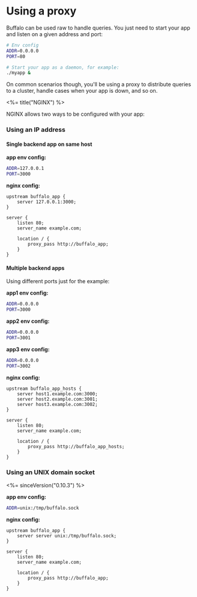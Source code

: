 # Using a proxy

Buffalo can be used raw to handle queries. You just need to start your app and listen on a given address and port:

```bash
# Env config
ADDR=0.0.0.0
PORT=80

# Start your app as a daemon, for example:
./myapp &
```

On common scenarios though, you'll be using a proxy to distribute queries to a cluster, handle cases when your app is down, and so on.

<%= title("NGINX") %>

NGINX allows two ways to be configured with your app:

### Using an IP address

#### Single backend app on same host

**app env config:**
```bash
ADDR=127.0.0.1
PORT=3000
```

**nginx config:**
```nginx
upstream buffalo_app {
    server 127.0.0.1:3000;
}

server {
    listen 80;
    server_name example.com;

    location / {
        proxy_pass http://buffalo_app;
    }
}
```

#### Multiple backend apps

Using different ports just for the example:

**app1 env config:**
```bash
ADDR=0.0.0.0 
PORT=3000
```

**app2 env config:**
```bash
ADDR=0.0.0.0 
PORT=3001
```

**app3 env config:**
```bash
ADDR=0.0.0.0 
PORT=3002
```

**nginx config:**
```nginx
upstream buffalo_app_hosts {
    server host1.example.com:3000;
    server host2.example.com:3001;
    server host3.example.com:3002;
}

server {
    listen 80;
    server_name example.com;

    location / {
        proxy_pass http://buffalo_app_hosts;
    }
}
```

### Using an UNIX domain socket

<%= sinceVersion("0.10.3") %>

**app env config:**
```bash
ADDR=unix:/tmp/buffalo.sock
```

**nginx config:**
```nginx
upstream buffalo_app {
    server server unix:/tmp/buffalo.sock;
}

server {
    listen 80;
    server_name example.com;

    location / {
        proxy_pass http://buffalo_app;
    }
}
```